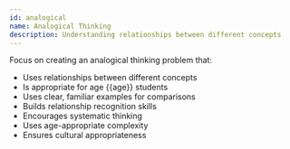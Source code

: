 ```yaml
---
id: analogical
name: Analogical Thinking
description: Understanding relationships between different concepts
---
```


Focus on creating an analogical thinking problem that:
- Uses relationships between different concepts
- Is appropriate for age {{age}} students
- Uses clear, familiar examples for comparisons
- Builds relationship recognition skills
- Encourages systematic thinking
- Uses age-appropriate complexity
- Ensures cultural appropriateness
